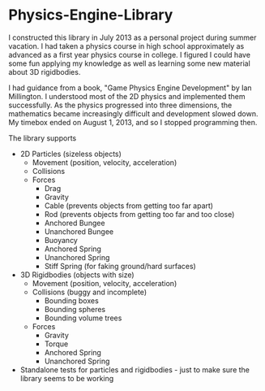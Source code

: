 # Physics-Engine-Library

I constructed this library in July 2013 as a personal project during summer vacation. I had taken a physics course in high school approximately as advanced as a first year physics course in college. I figured I could have some fun applying my knowledge as well as learning some new material about 3D rigidbodies.

I had guidance from a book, "Game Physics Engine Development" by Ian Millington. I understood most of the 2D physics and implemented them successfully. As the physics progressed into three dimensions, the mathematics became increasingly difficult and development slowed down. My timebox ended on August 1, 2013, and so I stopped programming then.

The library supports

* 2D Particles (sizeless objects)
  * Movement (position, velocity, acceleration)
  * Collisions
  * Forces
    * Drag
    * Gravity
    * Cable (prevents objects from getting too far apart)
    * Rod (prevents objects from getting too far and too close)
    * Anchored Bungee
    * Unanchored Bungee
    * Buoyancy
    * Anchored Spring
    * Unanchored Spring
    * Stiff Spring (for faking ground/hard surfaces)
* 3D Rigidbodies (objects with size) 
  * Movement (position, velocity, acceleration)
  * Collisions (buggy and incomplete)
    * Bounding boxes
    * Bounding spheres
    * Bounding volume trees
  * Forces
    * Gravity
    * Torque
    * Anchored Spring
    * Unanchored Spring
* Standalone tests for particles and rigidbodies - just to make sure the library seems to be working
